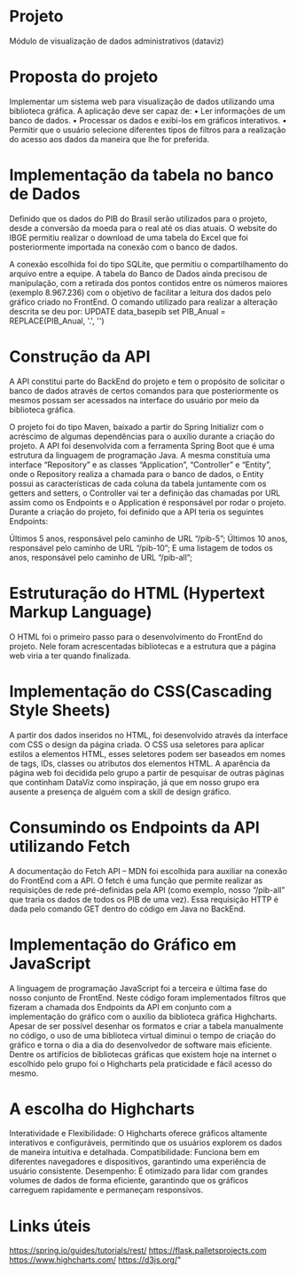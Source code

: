 # Projeto
Módulo de visualização de dados administrativos (dataviz)

# Proposta do projeto

Implementar um sistema web para visualização de dados utilizando uma biblioteca gráfica. A aplicação deve ser capaz de:
• Ler informações de um banco de dados.
• Processar os dados e exibi-los em gráficos interativos.
• Permitir que o usuário selecione diferentes tipos de filtros para a realização do acesso aos dados da maneira que lhe for preferida.

# Implementação da tabela no banco de Dados

Definido que os dados do PIB do Brasil serão utilizados para o projeto, desde a conversão da moeda para o real até os dias atuais. O website do IBGE permitiu realizar o download de uma tabela do Excel que foi posteriormente importada na conexão com o banco de dados. 

A conexão escolhida foi do tipo SQLite, que permitiu o compartilhamento do arquivo entre a equipe. A tabela do Banco de Dados ainda precisou de manipulação, com a retirada dos pontos contidos entre os números maiores (exemplo 8.967.236) com o objetivo de facilitar a leitura dos dados pelo gráfico criado no FrontEnd. O comando utilizado para realizar a alteração descrita se deu por: UPDATE data_basepib set PIB_Anual = REPLACE(PIB_Anual, '.', '')

# Construção da API

A API constitui parte do BackEnd do projeto e tem o propósito de solicitar o banco de dados através de certos comandos para que posteriormente os mesmos possam ser acessados na interface do usuário por meio da biblioteca gráfica.

O projeto foi do tipo Maven, baixado a partir do Spring Initializr com o acréscimo de algumas dependências para o auxílio durante a criação do projeto. A API foi desenvolvida com a ferramenta Spring Boot que é uma estrutura da linguagem de programação Java. A mesma constituía uma interface “Repository” e as classes “Application”, “Controller” e “Entity”, onde o Repository realiza a chamada para o banco de dados, o Entity possui as características de cada coluna da tabela juntamente com os getters and setters, o Controller vai ter a definição das chamadas por URL assim como os Endpoints e o Application é responsável por rodar o projeto. Durante a criação do projeto, foi definido que a API teria os seguintes Endpoints:

Últimos 5 anos, responsável pelo caminho de URL “/pib-5”;
Últimos 10 anos, responsável pelo caminho de URL “/pib-10”;
E uma listagem de todos os anos, responsável pelo caminho de URL “/pib-all”;

# Estruturação do HTML (Hypertext Markup Language)

O HTML foi o primeiro passo para o desenvolvimento do FrontEnd do projeto. Nele foram acrescentadas bibliotecas e a estrutura que a página web viria a ter quando finalizada.

# Implementação do CSS(Cascading Style Sheets)

A partir dos dados inseridos no HTML, foi desenvolvido através da interface com CSS o design da página criada. O CSS usa seletores para aplicar estilos a elementos HTML, esses seletores podem ser baseados em nomes de tags, IDs, classes ou atributos dos elementos HTML. A aparência da página web foi decidida pelo grupo a partir de pesquisar de outras páginas que continham DataViz como inspiração, já que em nosso grupo era ausente a presença de alguém com a skill de design gráfico.

# Consumindo os Endpoints da API utilizando Fetch

A documentação do Fetch API – MDN foi escolhida para auxiliar na conexão do FrontEnd com a API. O fetch é uma função que permite realizar as requisições de rede pré-definidas pela API (como exemplo, nosso “/pib-all” que traria os dados de todos os PIB de uma vez). Essa requisição HTTP
é dada pelo comando GET dentro do código em Java no BackEnd.

# Implementação do Gráfico em JavaScript

A linguagem de programação JavaScript foi a terceira e última fase do nosso conjunto de FrontEnd. Neste código foram implementados filtros que fizeram a chamada dos Endpoints da API em conjunto com a implementação do gráfico com o auxílio da biblioteca gráfica Highcharts. Apesar de ser possível desenhar os formatos e criar a tabela manualmente no código, o uso de uma biblioteca virtual diminui o tempo de criação do gráfico e torna o dia a dia do desenvolvedor de software mais eficiente. Dentre os artifícios de bibliotecas gráficas que existem hoje na internet o escolhido pelo grupo foi o Highcharts pela praticidade e fácil acesso do mesmo.

# A escolha do Highcharts

Interatividade e Flexibilidade: O Highcharts oferece gráficos altamente interativos e configuráveis, permitindo que os usuários explorem os dados de maneira intuitiva e detalhada.
Compatibilidade: Funciona bem em diferentes navegadores e dispositivos, garantindo uma experiência de usuário consistente.
Desempenho: É otimizado para lidar com grandes volumes de dados de forma eficiente, garantindo que os gráficos carreguem rapidamente e permaneçam responsivos.

# Links úteis

https://spring.io/guides/tutorials/rest/
https://flask.palletsprojects.com
https://www.highcharts.com/
https://d3js.org/"
